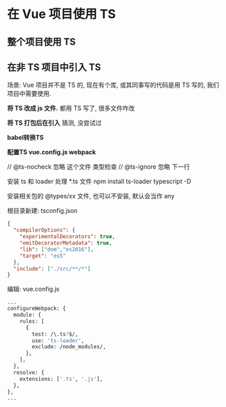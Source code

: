 # 在 Vue 项目使用 TS

## 整个项目使用 TS

## 在非 TS 项目中引入 TS 

场景: Vue 项目并不是 TS 的, 现在有个库, 或其同事写的代码是用 TS 写的, 
我们项目中需要使用.

**将 TS 改成 js 文件.**
都用 TS 写了, 很多文件咋改

**将 TS 打包后在引入**
猜测, 没尝试过

**babel转换TS**



**配置TS vue.config.js webpack**

// @ts-nocheck 忽略 这个文件 类型检查
// @ts-ignore 忽略 下一行

安装 ts 和 loader 处理 *.ts 文件 
npm install ts-loader typescript -D

安装相关包的 @types/xx 文件, 也可以不安装, 默认会当作 any

根目录新建: tsconfig.json
```json
{
  "compilerOptions": {
    "experimentalDecorators": true,
    "emitDecoratorMetadata": true,
    "lib": ["dom","es2016"],
    "target": "es5"
  },
  "include": ["./src/**/*"]
}
```

编辑: vue.config.js
```bash
...
configureWebpack: {
  module: {
    rules: [
      {
        test: /\.ts?$/,
        use: 'ts-loader',
        exclude: /node_modules/,
      },
    ],
  },
  resolve: {
    extensions: ['.ts', '.js'],
  },
},
...
```